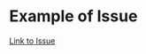 # Example of Issue

[Link to Issue](https://github.com/testing-library/webdriverio-testing-library/issues/31)
